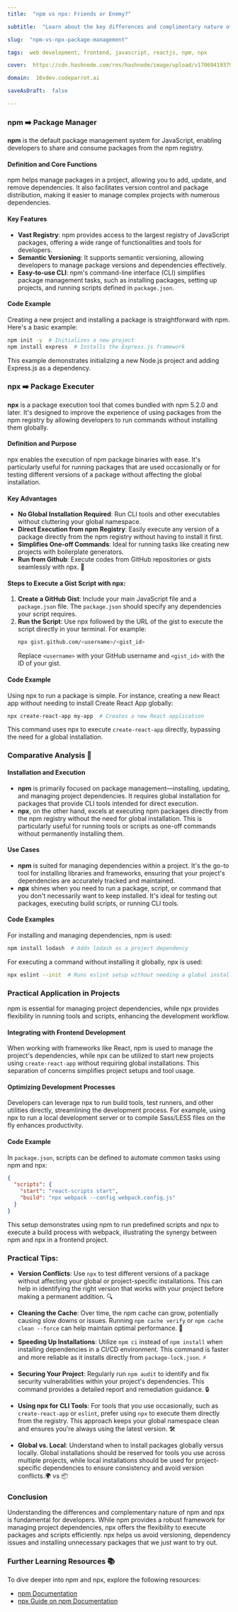 ```yaml
---
title:  "npm vs npx: Friends or Enemy?"

subtitle:  "Learn about the key differences and complimentary nature of npm and npx"

slug:  "npm-vs-npx-package-management"

tags:  web development, frontend, javascript, reactjs, npm, npx

cover:  https://cdn.hashnode.com/res/hashnode/image/upload/v1706941937960/0D57g4zj9.png?auto=format

domain:  10xdev.codeparrot.ai

saveAsDraft:  false

---
```


### npm ➡️ Package Manager

**npm** is the default package management system for JavaScript, enabling developers to share and consume packages from the npm registry.

#### Definition and Core Functions
npm helps manage packages in a project, allowing you to add, update, and remove dependencies. It also facilitates version control and package distribution, making it easier to manage complex projects with numerous dependencies.

#### Key Features
- **Vast Registry**: npm provides access to the largest registry of JavaScript packages, offering a wide range of functionalities and tools for developers.
- **Semantic Versioning**: It supports semantic versioning, allowing developers to manage package versions and dependencies effectively.
- **Easy-to-use CLI**: npm's command-line interface (CLI) simplifies package management tasks, such as installing packages, setting up projects, and running scripts defined in `package.json`.

#### Code Example
Creating a new project and installing a package is straightforward with npm. Here's a basic example:
```bash
npm init -y  # Initializes a new project
npm install express  # Installs the Express.js framework
```
This example demonstrates initializing a new Node.js project and adding Express.js as a dependency.

### npx ➡️ Package Executer

**npx** is a package execution tool that comes bundled with npm 5.2.0 and later. It's designed to improve the experience of using packages from the npm registry by allowing developers to run commands without installing them globally.

#### Definition and Purpose
npx enables the execution of npm package binaries with ease. It's particularly useful for running packages that are used occasionally or for testing different versions of a package without affecting the global installation.

#### Key Advantages
- **No Global Installation Required**: Run CLI tools and other executables without cluttering your global namespace.
- **Direct Execution from npm Registry**: Easily execute any version of a package directly from the npm registry without having to install it first.
- **Simplifies One-off Commands**: Ideal for running tasks like creating new projects with boilerplate generators.
- **Run from Github**: Execute codes from GitHub repositories or gists seamlessly with npx. 📁

#### Steps to Execute a Gist Script with npx:

1.  **Create a GitHub Gist**: Include your main JavaScript file and a `package.json` file. The `package.json` should specify any dependencies your script requires.
2.  **Run the Script**: Use npx followed by the URL of the gist to execute the script directly in your terminal. For example:
    ```bash
    npx gist.github.com/<username>/<gist_id>
    ```
    Replace `<username>` with your GitHub username and `<gist_id>` with the ID of your gist.

#### Code Example
Using npx to run a package is simple. For instance, creating a new React app without needing to install Create React App globally:
```bash
npx create-react-app my-app  # Creates a new React application
```
This command uses npx to execute `create-react-app` directly, bypassing the need for a global installation.

### Comparative Analysis 🧐

#### Installation and Execution
- **npm** is primarily focused on package management—installing, updating, and managing project dependencies. It requires global installation for packages that provide CLI tools intended for direct execution.
- **npx**, on the other hand, excels at executing npm packages directly from the npm registry without the need for global installation. This is particularly useful for running tools or scripts as one-off commands without permanently installing them.

#### Use Cases
- **npm** is suited for managing dependencies within a project. It's the go-to tool for installing libraries and frameworks, ensuring that your project's dependencies are accurately tracked and maintained.
- **npx** shines when you need to run a package, script, or command that you don't necessarily want to keep installed. It's ideal for testing out packages, executing build scripts, or running CLI tools.

#### Code Examples
For installing and managing dependencies, npm is used:
```bash
npm install lodash  # Adds lodash as a project dependency
```
For executing a command without installing it globally, npx is used:
```bash
npx eslint --init  # Runs eslint setup without needing a global install
```

### Practical Application in Projects
npm is essential for managing project dependencies, while npx provides flexibility in running tools and scripts, enhancing the development workflow.

#### Integrating with Frontend Development
When working with frameworks like React, npm is used to manage the project's dependencies, while npx can be utilized to start new projects using `create-react-app` without requiring global installations. This separation of concerns simplifies project setups and tool usage.

#### Optimizing Development Processes
Developers can leverage npx to run build tools, test runners, and other utilities directly, streamlining the development process. For example, using npx to run a local development server or to compile Sass/LESS files on the fly enhances productivity.

#### Code Example
In `package.json`, scripts can be defined to automate common tasks using npm and npx:
```json
{
  "scripts": {
    "start": "react-scripts start",
    "build": "npx webpack --config webpack.config.js"
  }
}
```
This setup demonstrates using npm to run predefined scripts and npx to execute a build process with webpack, illustrating the synergy between npm and npx in a frontend project.

### Practical Tips:
-   **Version Conflicts**: Use `npx` to test different versions of a package without affecting your global or project-specific installations. This can help in identifying the right version that works with your project before making a permanent addition. 🔍
    
-   **Cleaning the Cache**: Over time, the npm cache can grow, potentially causing slow downs or issues. Running `npm cache verify` or `npm cache clean --force` can help maintain optimal performance. 🧹
    
-   **Speeding Up Installations**: Utilize `npm ci` instead of `npm install` when installing dependencies in a CI/CD environment. This command is faster and more reliable as it installs directly from `package-lock.json`. ⚡
    
-   **Securing Your Project**: Regularly run `npm audit` to identify and fix security vulnerabilities within your project's dependencies. This command provides a detailed report and remediation guidance. 🔒
    
-   **Using npx for CLI Tools**: For tools that you use occasionally, such as `create-react-app` or `eslint`, prefer using `npx` to execute them directly from the registry. This approach keeps your global namespace clean and ensures you're always using the latest version. 🛠️
    
-   **Global vs. Local**: Understand when to install packages globally versus locally. Global installations should be reserved for tools you use across multiple projects, while local installations should be used for project-specific dependencies to ensure consistency and avoid version conflicts.🌍 vs 📦


### Conclusion

Understanding the differences and complementary nature of npm and npx is fundamental for developers. While npm provides a robust framework for managing project dependencies, npx offers the flexibility to execute packages and scripts efficiently. npx helps us avoid versioning, dependency issues and installing unnecessary packages that we just want to try out.

### Further Learning Resources 📚

To dive deeper into npm and npx, explore the following resources:
- [npm Documentation](https://docs.npmjs.com/)
- [npx Guide on npm Documentation](https://docs.npmjs.com/cli/v7/commands/npx)
